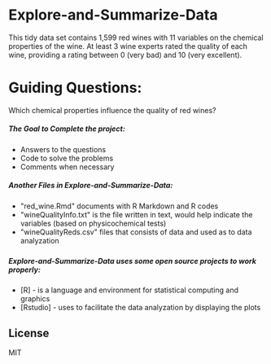 # Explore-and-Summarize-Data

This tidy data set contains 1,599 red wines with 11 variables on the chemical properties of the wine. 
At least 3 wine experts rated the quality of each wine, providing a rating between 0 (very bad) and 10 (very excellent).


# Guiding Questions:

Which chemical properties influence the quality of red wines?

##### The Goal to Complete the project:
  
  - Answers to the questions
  - Code to solve the problems 
  - Comments when necessary

##### Another Files in Explore-and-Summarize-Data:

  - "red_wine.Rmd" documents with R Markdown and R codes 
  - "wineQualityInfo.txt" is the file written in text, would help indicate the variables (based on physicochemical tests) 
  - "wineQualityReds.csv" files that consists of data and used as to data analyzation
### 

##### Explore-and-Summarize-Data uses some open source projects to work properly:

* [R] -  is a language and environment for statistical computing and graphics
* [Rstudio] - uses to facilitate the data analyzation by displaying the plots

License
----
MIT
